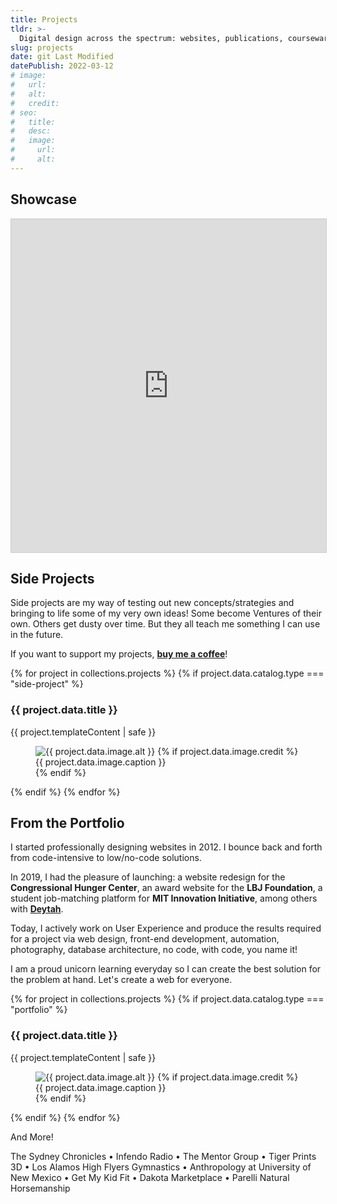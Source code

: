 ```yaml
---
title: Projects
tldr: >-
  Digital design across the spectrum: websites, publications, courseware, and iconography.
slug: projects
date: git Last Modified
datePublish: 2022-03-12
# image:
#   url:
#   alt: 
#   credit: 
# seo:
#   title:
#   desc:
#   image:
#     url:
#     alt:
---
```


## Showcase

<iframe class="airtable-embed breakout-medium" src="https://airtable.com/embed/shrxjEnqi3tlE3nSU?backgroundColor=pink&viewControls=on" frameborder="0" onmousewheel="" width="100%" height="533" style="background: transparent; border: 1px solid #ccc;"></iframe>

## Side Projects

Side projects are my way of testing out new concepts/strategies and bringing to life some of my very own ideas! Some become Ventures of their own. Others get dusty over time. But they all teach me something I can use in the future.

If you want to support my projects, [**buy me a coffee**](https://www.buymeacoffee.com/m2)!

{% for project in collections.projects %}
{% if project.data.catalog.type === "side-project" %}
<section class="w-full my-2">
<h3 class="mt-0">{{ project.data.title }}</h3>
{{ project.templateContent | safe }}
<figure class="w-full pb-4 mt-0 media">
  <img src="{{ project.data.image.url }}" alt="{{ project.data.image.alt }}" class="object-contain mx-auto mb-3 aspect-w-4 aspect-h-3 max-h-128">
  {% if project.data.image.credit %}
  <figcaption>{{ project.data.image.caption }}</figcaption>
  {% endif %}
</figure>
</section>
{% endif %}
{% endfor %}

## From the Portfolio

I started professionally designing websites in 2012. I bounce back and forth from code-intensive to low/no-code solutions.

In 2019, I had the pleasure of launching: a website redesign for the **Congressional Hunger Center**, an award website for the **LBJ Foundation**, a student job-matching platform for **MIT Innovation Initiative**, among others with **[Deytah](https://deytah.io/)**.

Today, I actively work on User Experience and produce the results required for a project via web design, front-end development, automation, photography, database architecture, no code, with code, you name it!

I am a proud unicorn learning everyday so I can create the best solution for the problem at hand. Let's create a web for everyone.

{% for project in collections.projects %}
{% if project.data.catalog.type === "portfolio" %}
<section class="w-full my-2">
<h3 class="mt-0">{{ project.data.title }}</h3>
{{ project.templateContent | safe }}
<figure class="w-full pb-4 mt-0 media">
  <img src="{{ project.data.image.url }}" alt="{{ project.data.image.alt }}" class="object-contain mx-auto mb-3 aspect-w-4 aspect-h-3 max-h-128">
  {% if project.data.image.credit %}
  <figcaption>{{ project.data.image.caption }}</figcaption>
  {% endif %}
</figure>
</section>
{% endif %}
{% endfor %}

And More!

The Sydney Chronicles • Infendo Radio • The Mentor Group • Tiger Prints 3D • Los Alamos High Flyers Gymnastics • Anthropology at University of New Mexico • Get My Kid Fit • Dakota Marketplace • Parelli Natural Horsemanship
